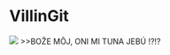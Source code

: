 # VillinGit
![](https://www.extra.cz/images/thumbs/24/be/24be911-122074-b7d9bdd53705ad8a996771c206fa-w42-658x900-fit.png)
                        >>BOŽE MÔJ, ONI MI TUNA JEBÚ !?!?

